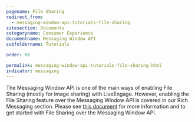 ```yaml
---
pagename: File Sharing
redirect_from:
  - messaging-window-api-tutorials-file-sharing
sitesection: Documents
categoryname: Consumer Experience
documentname: Messaging Window API
subfoldername: Tutorials

order: 88

permalink: messaging-window-api-tutorials-file-sharing.html
indicator: messaging
---
```


The Messaging Window API is one of the main ways of enabling File Sharing (mostly for image sharing) with LiveEngage. However, enabling the File Sharing feature over the Messaging Window API is covered in our Rich Messaging section. Please see [this document](rich-messaging-file-sharing.html) for more information and to get started with File Sharing over the Messaging Window API.
